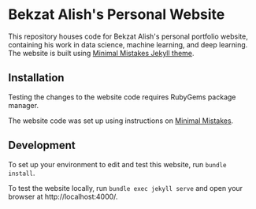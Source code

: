# Bekzat Alish's Personal Website

This repository houses code for Bekzat Alish's personal portfolio website, containing his work in data science, machine learning, and deep learning. The website is built using [Minimal Mistakes Jekyll theme](https://github.com/mmistakes/minimal-mistakes).

## Installation

Testing the changes to the website code requires RubyGems package manager.

The website code was set up using instructions on [Minimal Mistakes](https://mmistakes.github.io/minimal-mistakes/docs/quick-start-guide/).

## Development

To set up your environment to edit and test this website, run `bundle install`.

To test the website locally, run `bundle exec jekyll serve` and open your browser at http://localhost:4000/.
